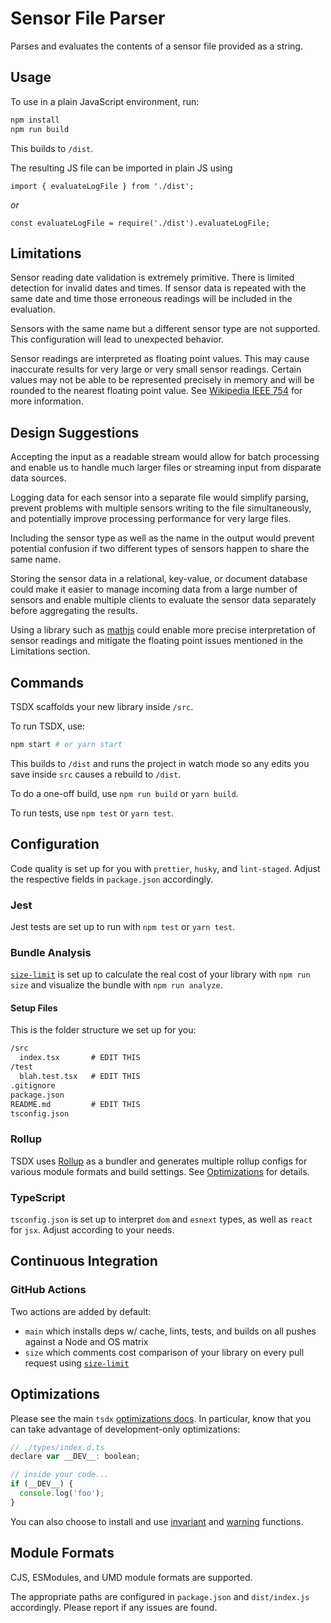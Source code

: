 # Sensor File Parser

Parses and evaluates the contents of a sensor file provided as a string.

## Usage

To use in a plain JavaScript environment, run:

```bash
npm install
npm run build
```

This builds to `/dist`.

The resulting JS file can be imported in plain JS using

`import { evaluateLogFile } from './dist';`

_or_

`const evaluateLogFile = require('./dist').evaluateLogFile;`

## Limitations

Sensor reading date validation is extremely primitive. There is limited detection for invalid dates and times. If sensor data is repeated with the same date and time those erroneous readings will be included in the evaluation.

Sensors with the same name but a different sensor type are not supported. This configuration will lead to unexpected behavior.

Sensor readings are interpreted as floating point values. This may cause inaccurate results for very large or very small sensor readings. Certain values may not be able to be represented precisely in memory and will be rounded to the nearest floating point value. See [Wikipedia IEEE 754](https://en.wikipedia.org/wiki/IEEE_754) for more information.

## Design Suggestions

Accepting the input as a readable stream would allow for batch processing and enable us to handle much larger files or streaming input from disparate data sources.

Logging data for each sensor into a separate file would simplify parsing, prevent problems with multiple sensors writing to the file simultaneously, and potentially improve processing performance for very large files.

Including the sensor type as well as the name in the output would prevent potential confusion if two different types of sensors happen to share the same name.

Storing the sensor data in a relational, key-value, or document database could make it easier to manage incoming data from a large number of sensors and enable multiple clients to evaluate the sensor data separately before aggregating the results.

Using a library such as [mathjs](https://www.npmjs.com/package/mathjs) could enable more precise interpretation of sensor readings and mitigate the floating point issues mentioned in the Limitations section.

## Commands

TSDX scaffolds your new library inside `/src`.

To run TSDX, use:

```bash
npm start # or yarn start
```

This builds to `/dist` and runs the project in watch mode so any edits you save inside `src` causes a rebuild to `/dist`.

To do a one-off build, use `npm run build` or `yarn build`.

To run tests, use `npm test` or `yarn test`.

## Configuration

Code quality is set up for you with `prettier`, `husky`, and `lint-staged`. Adjust the respective fields in `package.json` accordingly.

### Jest

Jest tests are set up to run with `npm test` or `yarn test`.

### Bundle Analysis

[`size-limit`](https://github.com/ai/size-limit) is set up to calculate the real cost of your library with `npm run size` and visualize the bundle with `npm run analyze`.

#### Setup Files

This is the folder structure we set up for you:

```txt
/src
  index.tsx       # EDIT THIS
/test
  blah.test.tsx   # EDIT THIS
.gitignore
package.json
README.md         # EDIT THIS
tsconfig.json
```

### Rollup

TSDX uses [Rollup](https://rollupjs.org) as a bundler and generates multiple rollup configs for various module formats and build settings. See [Optimizations](#optimizations) for details.

### TypeScript

`tsconfig.json` is set up to interpret `dom` and `esnext` types, as well as `react` for `jsx`. Adjust according to your needs.

## Continuous Integration

### GitHub Actions

Two actions are added by default:

- `main` which installs deps w/ cache, lints, tests, and builds on all pushes against a Node and OS matrix
- `size` which comments cost comparison of your library on every pull request using [`size-limit`](https://github.com/ai/size-limit)

## Optimizations

Please see the main `tsdx` [optimizations docs](https://github.com/palmerhq/tsdx#optimizations). In particular, know that you can take advantage of development-only optimizations:

```js
// ./types/index.d.ts
declare var __DEV__: boolean;

// inside your code...
if (__DEV__) {
  console.log('foo');
}
```

You can also choose to install and use [invariant](https://github.com/palmerhq/tsdx#invariant) and [warning](https://github.com/palmerhq/tsdx#warning) functions.

## Module Formats

CJS, ESModules, and UMD module formats are supported.

The appropriate paths are configured in `package.json` and `dist/index.js` accordingly. Please report if any issues are found.
